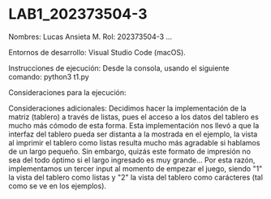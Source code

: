 # LAB1_202373504-3
Nombres:
    Lucas Ansieta M. Rol: 202373504-3
    ...

Entornos de desarrollo: Visual Studio Code (macOS).

Instrucciones de ejecución:
    Desde la consola, usando el siguiente comando: python3 t1.py

Consideraciones para la ejecución:

Consideraciones adicionales:
    Decidimos hacer la implementación de la matriz (tablero) a través de listas, pues el acceso a los datos del tablero es mucho más cómodo de esta forma. Esta implementación nos llevó a que la interfaz del tablero pueda ser distanta a la mostrada en el ejemplo, la vista al imprimir el tablero como listas resulta mucho más agradable si hablamos de un largo pequeño. Sin embargo, quizás este formato de impresión no sea del todo óptimo si el largo ingresado es muy grande... Por esta razón, implementamos un tercer input al momento de empezar el juego, siendo "1" la vista del tablero como listas y "2" la vista del tablero como carácteres (tal como se ve en los ejemplos).